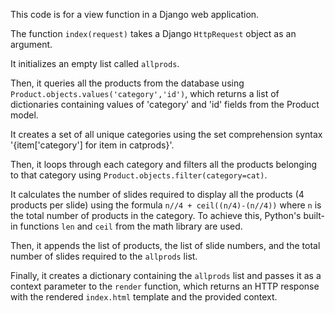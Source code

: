 This code is for a view function in a Django web application. 

The function `index(request)` takes a Django `HttpRequest` object as an argument. 

It initializes an empty list called `allprods`. 

Then, it queries all the products from the database using `Product.objects.values('category','id')`, which returns a list of dictionaries containing values of 'category' and 'id' fields from the Product model.

It creates a set of all unique categories using the set comprehension syntax '{item['category'] for item in catprods}'.

Then, it loops through each category and filters all the products belonging to that category using `Product.objects.filter(category=cat)`.

It calculates the number of slides required to display all the products (4 products per slide) using the formula `n//4 + ceil((n/4)-(n//4))` where `n` is the total number of products in the category. To achieve this, Python's built-in functions `len` and `ceil` from the math library are used.

Then, it appends the list of products, the list of slide numbers, and the total number of slides required to the `allprods` list.

Finally, it creates a dictionary containing the `allprods` list and passes it as a context parameter to the `render` function, which returns an HTTP response with the rendered `index.html` template and the provided context.